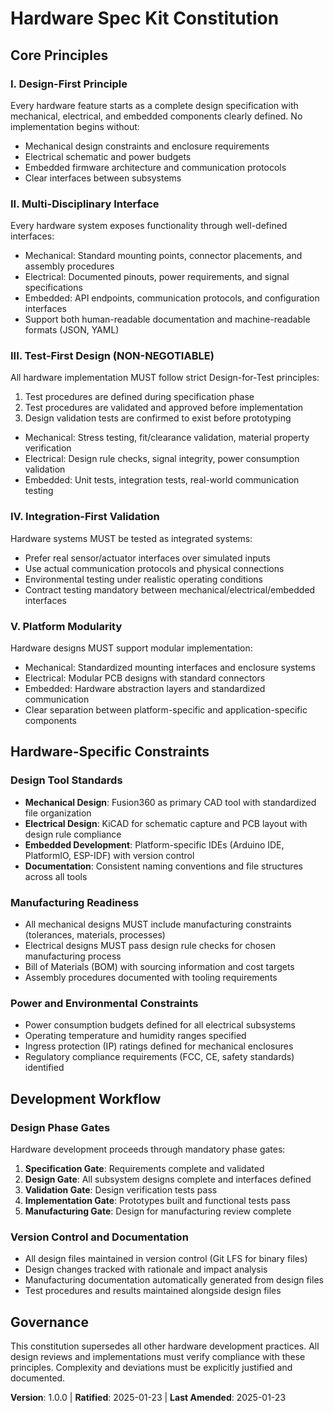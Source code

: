 # Hardware Spec Kit Constitution

## Core Principles

### I. Design-First Principle
Every hardware feature starts as a complete design specification with mechanical, electrical, and embedded components clearly defined. No implementation begins without:
- Mechanical design constraints and enclosure requirements
- Electrical schematic and power budgets
- Embedded firmware architecture and communication protocols
- Clear interfaces between subsystems

### II. Multi-Disciplinary Interface
Every hardware system exposes functionality through well-defined interfaces:
- Mechanical: Standard mounting points, connector placements, and assembly procedures
- Electrical: Documented pinouts, power requirements, and signal specifications  
- Embedded: API endpoints, communication protocols, and configuration interfaces
- Support both human-readable documentation and machine-readable formats (JSON, YAML)

### III. Test-First Design (NON-NEGOTIABLE)
All hardware implementation MUST follow strict Design-for-Test principles:
1. Test procedures are defined during specification phase
2. Test procedures are validated and approved before implementation
3. Design validation tests are confirmed to exist before prototyping
- Mechanical: Stress testing, fit/clearance validation, material property verification
- Electrical: Design rule checks, signal integrity, power consumption validation
- Embedded: Unit tests, integration tests, real-world communication testing

### IV. Integration-First Validation
Hardware systems MUST be tested as integrated systems:
- Prefer real sensor/actuator interfaces over simulated inputs
- Use actual communication protocols and physical connections
- Environmental testing under realistic operating conditions
- Contract testing mandatory between mechanical/electrical/embedded interfaces

### V. Platform Modularity
Hardware designs MUST support modular implementation:
- Mechanical: Standardized mounting interfaces and enclosure systems
- Electrical: Modular PCB designs with standard connectors
- Embedded: Hardware abstraction layers and standardized communication
- Clear separation between platform-specific and application-specific components

## Hardware-Specific Constraints

### Design Tool Standards
- **Mechanical Design**: Fusion360 as primary CAD tool with standardized file organization
- **Electrical Design**: KiCAD for schematic capture and PCB layout with design rule compliance
- **Embedded Development**: Platform-specific IDEs (Arduino IDE, PlatformIO, ESP-IDF) with version control
- **Documentation**: Consistent naming conventions and file structures across all tools

### Manufacturing Readiness
- All mechanical designs MUST include manufacturing constraints (tolerances, materials, processes)
- Electrical designs MUST pass design rule checks for chosen manufacturing process
- Bill of Materials (BOM) with sourcing information and cost targets
- Assembly procedures documented with tooling requirements

### Power and Environmental Constraints
- Power consumption budgets defined for all electrical subsystems
- Operating temperature and humidity ranges specified
- Ingress protection (IP) ratings defined for mechanical enclosures
- Regulatory compliance requirements (FCC, CE, safety standards) identified

## Development Workflow

### Design Phase Gates
Hardware development proceeds through mandatory phase gates:
1. **Specification Gate**: Requirements complete and validated
2. **Design Gate**: All subsystem designs complete and interfaces defined
3. **Validation Gate**: Design verification tests pass
4. **Implementation Gate**: Prototypes built and functional tests pass
5. **Manufacturing Gate**: Design for manufacturing review complete

### Version Control and Documentation
- All design files maintained in version control (Git LFS for binary files)
- Design changes tracked with rationale and impact analysis
- Manufacturing documentation automatically generated from design files
- Test procedures and results maintained alongside design files

## Governance

This constitution supersedes all other hardware development practices. All design reviews and implementations must verify compliance with these principles. Complexity and deviations must be explicitly justified and documented.

**Version**: 1.0.0 | **Ratified**: 2025-01-23 | **Last Amended**: 2025-01-23